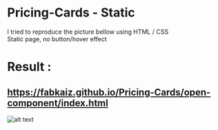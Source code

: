 # Pricing-Cards - Static
I tried to reproduce the picture bellow using HTML / CSS   
Static page, no button/hover effect

# Result : 
## https://fabkaiz.github.io/Pricing-Cards/open-component/index.html

![alt text](https://cdn.dribbble.com/users/1127762/screenshots/5057626/dribbal.jpg)
